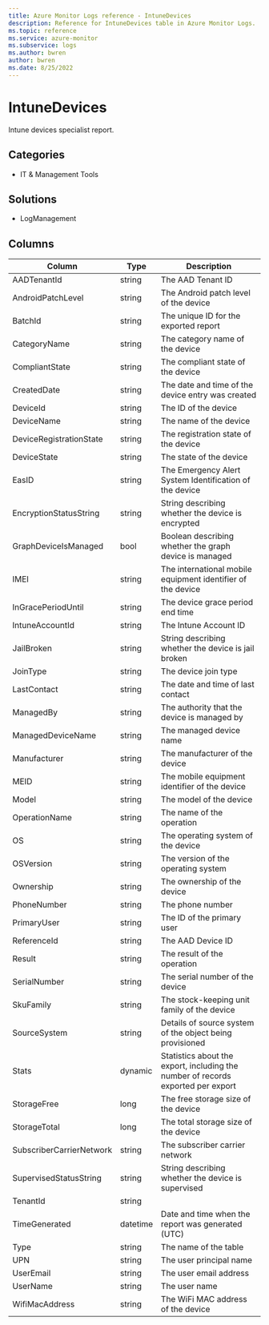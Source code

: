 ```yaml
---
title: Azure Monitor Logs reference - IntuneDevices
description: Reference for IntuneDevices table in Azure Monitor Logs.
ms.topic: reference
ms.service: azure-monitor
ms.subservice: logs
ms.author: bwren
author: bwren
ms.date: 8/25/2022
---
```


# IntuneDevices

 Intune devices specialist report.

## Categories

- IT & Management Tools
## Solutions

- LogManagement




## Columns

| Column | Type | Description |
| --- | --- | --- |
| AADTenantId | string | The AAD Tenant ID |
| AndroidPatchLevel | string | The Android patch level of the device |
| BatchId | string | The unique ID for the exported report |
| CategoryName | string | The category name of the device |
| CompliantState | string | The compliant state of the device |
| CreatedDate | string | The date and time of the device entry was created |
| DeviceId | string | The ID of the device |
| DeviceName | string | The name of the device |
| DeviceRegistrationState | string | The registration state of the device |
| DeviceState | string | The state of the device |
| EasID | string | The Emergency Alert System Identification of the device |
| EncryptionStatusString | string | String describing whether the device is encrypted |
| GraphDeviceIsManaged | bool | Boolean describing whether the graph device is managed |
| IMEI | string | The international mobile equipment identifier of the device |
| InGracePeriodUntil | string | The device grace period end time |
| IntuneAccountId | string | The Intune Account ID |
| JailBroken | string | String describing whether the device is jail broken |
| JoinType | string | The device join type |
| LastContact | string | The date and time of last contact |
| ManagedBy | string | The authority that the device is managed by |
| ManagedDeviceName | string | The managed device name |
| Manufacturer | string | The manufacturer of the device |
| MEID | string | The mobile equipment identifier of the device |
| Model | string | The model of the device |
| OperationName | string | The name of the operation |
| OS | string | The operating system of the device |
| OSVersion | string | The version of the operating system |
| Ownership | string | The ownership of the device |
| PhoneNumber | string | The phone number |
| PrimaryUser | string | The ID of the primary user |
| ReferenceId | string | The AAD Device ID |
| Result | string | The result of the operation |
| SerialNumber | string | The serial number of the device |
| SkuFamily | string | The stock-keeping unit family of the device |
| SourceSystem | string | Details of source system of the object being provisioned |
| Stats | dynamic | Statistics about the export, including the number of records exported per export |
| StorageFree | long | The free storage size of the device |
| StorageTotal | long | The total storage size of the device |
| SubscriberCarrierNetwork | string | The subscriber carrier network |
| SupervisedStatusString | string | String describing whether the device is supervised |
| TenantId | string |  |
| TimeGenerated | datetime | Date and time when the report was generated (UTC) |
| Type | string | The name of the table |
| UPN | string | The user principal name |
| UserEmail | string | The user email address |
| UserName | string | The user name |
| WifiMacAddress | string | The WiFi MAC address of the device |
